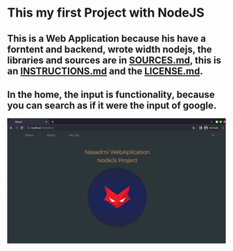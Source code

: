 # This my first Project with NodeJS

## This is a Web Application because his have a forntent and backend, wrote width nodejs, the libraries and sources are in [SOURCES.md](SOURCES.md), this is an [INSTRUCTIONS.md](INSTRUCTIONS.md) and the [LICENSE.md](LICENSE.md). 

## In the home, the input is functionality, because you can search as if it were the input of google.

![finally_result](finally_result.png)
